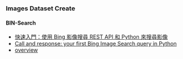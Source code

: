 ### Images Dataset Create
#### BIN-Search 
* [快速入門：使用 Bing 影像搜尋 REST API 和 Python 來搜尋影像](https://docs.microsoft.com/zh-tw/azure/cognitive-services/bing-image-search/quickstarts/python)
* [Call and response: your first Bing Image Search query in Python](https://github.com/jumbokh/nknu-class/blob/main/notebooks/BingImageSearchAPI.ipynb)
* [overview](https://docs.microsoft.com/en-us/bing/search-apis/bing-image-search/overview)
